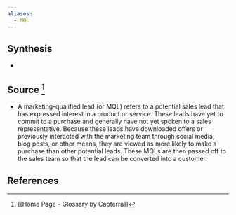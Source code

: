 ```yaml
---
aliases:
  - MQL
---
```

## Synthesis
- 
## Source [^1]
- A marketing-qualified lead (or MQL) refers to a potential sales lead that has expressed interest in a product or service. These leads have yet to commit to a purchase and generally have not yet spoken to a sales representative. Because these leads have downloaded offers or previously interacted with the marketing team through social media, blog posts, or other means, they are viewed as more likely to make a purchase than other potential leads. These MQLs are then passed off to the sales team so that the lead can be converted into a customer.
## References

[^1]: [[Home Page - Glossary by Capterra]]